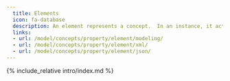 ```yaml
---
  title: Elements
  icon: fa-database
  description: An element represents a concept.  In an instance, it acts as a container  that may carry either a simple value or an object, and optionally attributes.
  links:
  - url: /model/concepts/property/element/modeling/
  - url: /model/concepts/property/element/xml/
  - url: /model/concepts/property/element/json/
---
```


{% include_relative intro/index.md %}
